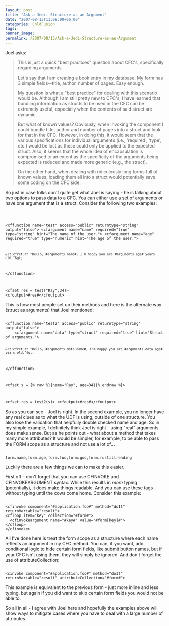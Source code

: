 ```yaml
---
layout: post
title: "Ask a Jedi: Structure as an Argument"
date: "2007-08-13T11:08:00+06:00"
categories: ColdFusion 
tags: 
banner_image: 
permalink: /2007/08/13/Ask-a-Jedi-Structure-as-an-Argument
---
```


Joel asks:

<blockquote>
This is just a quick "best practices" question about CFC's, specifically regarding arguments.

Let's say that I am creating a book entry in my database.  My form has 3 simple fields--title, author, number of pages.  Easy enough.

My question is what a "best practice" for dealing with this scenario would be. Although I am still pretty new to CFC's, I have learned that bundling information as structs to be used in the CFC can be extremely useful, especially
when the contents of said struct are dynamic. 

But what of known values? Obviously, when invoking the component I could bundle title, author and number
of pages into a struct and look for that in the CFC.  However, in doing this, it would seem that the various specifications for individual arguments (i.e.,
'required', 'type', etc.) would be lost as these could only be applied to the expected struct.  Also, it seems that the whole idea of encapsulation is compromised to an extent as the specificity of the arguments being expected is
reduced and made more generic (e.g., the struct).  

On the other hand, when dealing with ridiculously long forms full of known values, loading them all into a struct would potentially save some coding on the CFC side.
</blockquote>

So just in case folks don't quite get what Joel is saying - he is talking about two options to pass data to a CFC. You can either use a set of arguments or have one argument that is a struct. Consider the following two examples:

<code>

&lt;cffunction name="test" access="public" returntype="string" output="false"&gt;
	&lt;cfargument name="name" required="true" type="string" hint="The name of the user."&gt;
	&lt;cfargument name="age" required="true" type="numeric" hint="The age of the user."&gt;
	
	&lt;cfreturn "Hello, #arguments.name#, I'm happy you are #arguments.age# years old."&gt;
&lt;/cffunction&gt;

&lt;cfset res = test("Ray",34)&gt;
&lt;cfoutput&gt;#res#&lt;/cfoutput&gt;
</code>

This is how most people set up their methods and here is the alternate way (struct as arguments) that Joel mentioned:

<code>
&lt;cffunction name="test2" access="public" returntype="string" output="false"&gt;
	&lt;cfargument name="data" type="struct" required="true" hint="Struct of arguments."&gt;
	
	&lt;cfreturn "Hello, #arguments.data.name#, I'm happy you are #arguments.data.age# years old."&gt;
&lt;/cffunction&gt;

&lt;cfset s = {% raw %}{name="Ray", age=34}{% endraw %}&gt;

&lt;cfset res = test2(s)&gt;
&lt;cfoutput&gt;#res#&lt;/cfoutput&gt;
</code>

So as you can see - Joel is right. In the second example, you no longer have any real clues as to what the UDF is using, outside of one structure. You also lose the validation that helpfully double checked name and age. So in my simple example, I definitely think Joel is right - using "real" arguments does make sense. But as he points out - what about a method that takes many more attributes? It would be simpler, for example, to be able to pass the FORM scope as a structure and not use a lot of...

<code>
form.name,form.age,form.foo,form.goo,form.rustillreading
</code>

Luckily there are a few things we can to make this easier.

First off - don't forget that you can use CFINVOKE and CFINVOKEARGUMENT syntax. While this results in <i>more</i> typing (potentially), it does make things readable. And you can use these tags without typing until the cows come home. Consider this example:

<code>
&lt;cfinvoke component="#application.foo#" method="doIt" returnVariable="result"&gt;
&lt;cfloop item="key" collection="#form#"&gt;
  &lt;cfinvokeargument name="#key#" value="#form[key]#"&gt;
&lt;/cfloop&gt;
&lt;/cfinvoke&gt;
</code>

All I've done here is treat the form scope as a structure where each name reflects an argument in my CFC method. You can, if you want, add conditional logic to hide certain form fields, like submit button names, but if your CFC isn't using them, they will simply be ignored. And don't forget the use of attributeCollection:

<code>
&lt;cinvoke component="#application.foo#" method="doIt" returnVariable="result" attributeCollection="#form#"&gt;
</code>

This example is equivalent to the previous form - just more inline and less typing, but again if you did want to skip certain form fields you would not be able to.

So all in all - I agree with Joel here and hopefully the examples above will show ways to mitigate cases where you have to deal with a large number of attributes.